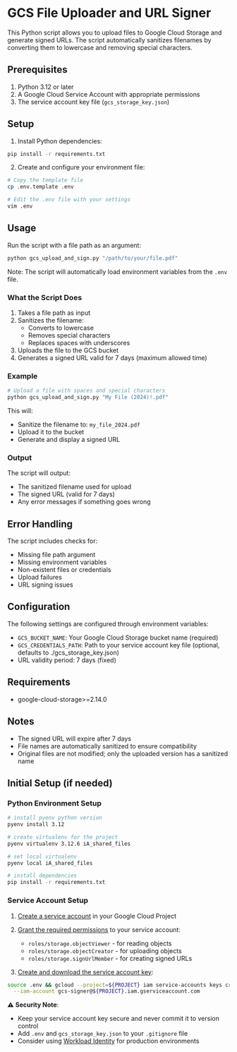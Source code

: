 # GCS File Uploader and URL Signer

This Python script allows you to upload files to Google Cloud Storage and generate signed URLs. The script automatically sanitizes filenames by converting them to lowercase and removing special characters.

## Prerequisites

1. Python 3.12 or later
2. A Google Cloud Service Account with appropriate permissions
3. The service account key file (`gcs_storage_key.json`)

## Setup

1. Install Python dependencies:
```sh
pip install -r requirements.txt
```

2. Create and configure your environment file:
```sh
# Copy the template file
cp .env.template .env

# Edit the .env file with your settings
vim .env
```

## Usage

Run the script with a file path as an argument:

```sh
python gcs_upload_and_sign.py "/path/to/your/file.pdf"
```

Note: The script will automatically load environment variables from the `.env` file.

### What the Script Does

1. Takes a file path as input
2. Sanitizes the filename:
   - Converts to lowercase
   - Removes special characters
   - Replaces spaces with underscores
3. Uploads the file to the GCS bucket
4. Generates a signed URL valid for 7 days (maximum allowed time)

### Example

```sh
# Upload a file with spaces and special characters
python gcs_upload_and_sign.py "My File (2024)!.pdf"
```

This will:
- Sanitize the filename to: `my_file_2024.pdf`
- Upload it to the bucket
- Generate and display a signed URL

### Output

The script will output:
- The sanitized filename used for upload
- The signed URL (valid for 7 days)
- Any error messages if something goes wrong

## Error Handling

The script includes checks for:
- Missing file path argument
- Missing environment variables
- Non-existent files or credentials
- Upload failures
- URL signing issues

## Configuration

The following settings are configured through environment variables:
- `GCS_BUCKET_NAME`: Your Google Cloud Storage bucket name (required)
- `GCS_CREDENTIALS_PATH`: Path to your service account key file (optional, defaults to ./gcs_storage_key.json)
- URL validity period: 7 days (fixed)

## Requirements

- google-cloud-storage>=2.14.0

## Notes

- The signed URL will expire after 7 days
- File names are automatically sanitized to ensure compatibility
- Original files are not modified; only the uploaded version has a sanitized name

## Initial Setup (if needed)

### Python Environment Setup
```sh
# install pyenv python version
pyenv install 3.12

# create virtualenv for the project
pyenv virtualenv 3.12.6 iA_shared_files

# set local virtualenv
pyenv local iA_shared_files

# install dependencies
pip install -r requirements.txt
```

### Service Account Setup

1. [Create a service account](https://cloud.google.com/iam/docs/creating-managing-service-accounts#creating) in your Google Cloud Project
2. [Grant the required permissions](https://cloud.google.com/storage/docs/access-control/iam-roles) to your service account:
   - `roles/storage.objectViewer` - for reading objects
   - `roles/storage.objectCreator` - for uploading objects
   - `roles/storage.signUrlMember` - for creating signed URLs

3. [Create and download the service account key](https://cloud.google.com/iam/docs/creating-managing-service-account-keys#creating):
```sh
source .env && gcloud --project=${PROJECT} iam service-accounts keys create gcs_storage_key.json \
  --iam-account gcs-signer@${PROJECT}.iam.gserviceaccount.com
```

⚠️ **Security Note**: 
- Keep your service account key secure and never commit it to version control
- Add `.env` and `gcs_storage_key.json` to your `.gitignore` file
- Consider using [Workload Identity](https://cloud.google.com/iam/docs/workload-identity-federation) for production environments
